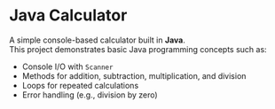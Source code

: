# Java Calculator

A simple console-based calculator built in **Java**.  
This project demonstrates basic Java programming concepts such as:
- Console I/O with `Scanner`
- Methods for addition, subtraction, multiplication, and division
- Loops for repeated calculations
- Error handling (e.g., division by zero)
